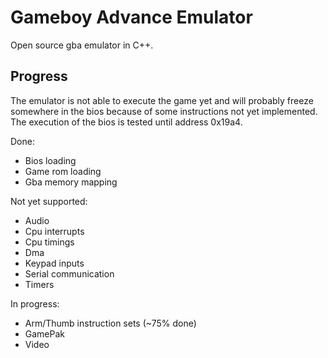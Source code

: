 # Gameboy Advance Emulator  
Open source gba emulator in C++.

## Progress  
The emulator is not able to execute the game yet and will probably freeze somewhere in the bios because of some instructions not yet implemented.  
The execution of the bios is tested until address 0x19a4.  

Done:
* Bios loading
* Game rom loading
* Gba memory mapping

Not yet supported:  
* Audio 
* Cpu interrupts
* Cpu timings
* Dma
* Keypad inputs
* Serial communication
* Timers

In progress:
* Arm/Thumb instruction sets (~75% done)
* GamePak 
* Video